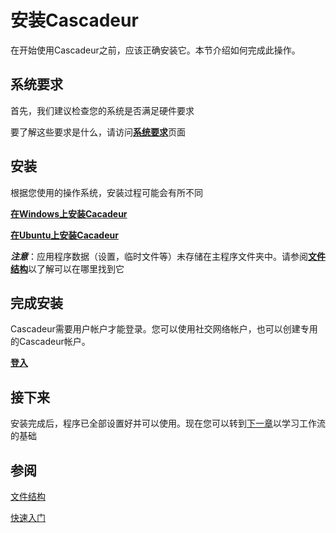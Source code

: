 # 安装Cascadeur

在开始使用Cascadeur之前，应该正确安装它。本节介绍如何完成此操作。

## 系统要求

首先，我们建议检查您的系统是否满足硬件要求

要了解这些要求是什么，请访问[**系统要求**](SystemRequirements.md)页面

## 安装

根据您使用的操作系统，安装过程可能会有所不同

[**在Windows上安装Cacadeur**](Windows.md)

[**在Ubuntu上安装Cacadeur**](Ubuntu.md)

***注意***：应用程序数据（设置，临时文件等）未存储在主程序文件夹中。请参阅[**文件结构**](FileStructure.md)以了解可以在哪里找到它

## 完成安装

Cascadeur需要用户帐户才能登录。您可以使用社交网络帐户，也可以创建专用的Cascadeur帐户。

[**登入**](SigningIn.md)

## 接下来

安装完成后，程序已全部设置好并可以使用。现在您可以转到[下一章](../GettingStarted/GettingStarted.md)以学习工作流的基础

## 参阅

[文件结构](FileStructure.md)

[快速入门](../GettingStarted/GettingStarted.md)
